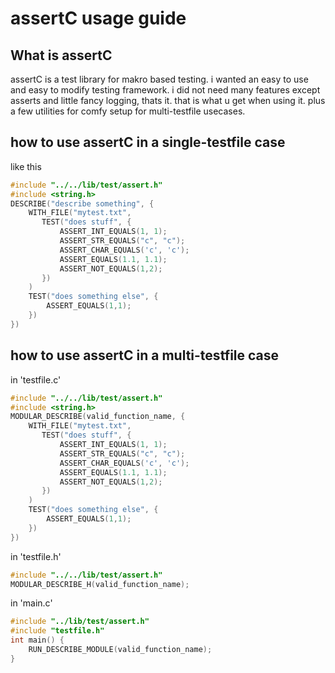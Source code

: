 # assertC usage guide

## What is assertC
assertC is a test library for makro based testing.
i wanted an easy to use and easy to modify testing framework.
i did not need many features except asserts and little fancy logging, thats it.
that is what u get when using it.
plus a few utilities for comfy setup for multi-testfile usecases.

## how to use assertC in a single-testfile case
like this
```C
#include "../../lib/test/assert.h"
#include <string.h>
DESCRIBE("describe something", {
    WITH_FILE("mytest.txt",
       TEST("does stuff", {
           ASSERT_INT_EQUALS(1, 1);
           ASSERT_STR_EQUALS("c", "c");
           ASSERT_CHAR_EQUALS('c', 'c');
           ASSERT_EQUALS(1.1, 1.1);
           ASSERT_NOT_EQUALS(1,2);
       })
    )
    TEST("does something else", {
        ASSERT_EQUALS(1,1);
    })
})
```


## how to use assertC in a multi-testfile case

in 'testfile.c'
```C
#include "../../lib/test/assert.h"
#include <string.h>
MODULAR_DESCRIBE(valid_function_name, {
    WITH_FILE("mytest.txt",
       TEST("does stuff", {
           ASSERT_INT_EQUALS(1, 1);
           ASSERT_STR_EQUALS("c", "c");
           ASSERT_CHAR_EQUALS('c', 'c');
           ASSERT_EQUALS(1.1, 1.1);
           ASSERT_NOT_EQUALS(1,2);
       })
    )
    TEST("does something else", {
        ASSERT_EQUALS(1,1);
    })
})
```
in 'testfile.h'
```C
#include "../../lib/test/assert.h"
MODULAR_DESCRIBE_H(valid_function_name);
```

in 'main.c'
```C
#include "../lib/test/assert.h"
#include "testfile.h"
int main() {
    RUN_DESCRIBE_MODULE(valid_function_name);
}
```

